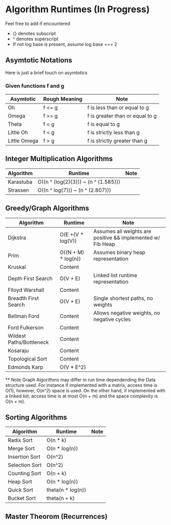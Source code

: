 # Algorithm Runtimes (In Progress) 

Feel free to add if encountered 
* {} denotes subscript 
* ^ denotes superscript 
* If not log base is present, assume log base === 2 

## Asymtotic Notations 
Here is just a brief touch on asymtotics </br>
### Given functions f and g 

|  Asymtotic | Rough Meaning | Note 
| ------------- | ------------- | ------------- |
|  Oh         | f <= g      | f is less than or equal to g     |
|  Omega      |  f >= g     |  f is greater than or equal to g | 
|  Theta      | f = g       |  f is equal to g     | 
|  Little Oh  | f < g       |  f is strictly less than  g  |
|  Little Omega  | f > g    |  f is strictly greater than  g    | 

## Integer Multiplication Algorithms 

| Algorithm  | Runtime | Note 
| ------------- | ------------- | ------------- |
|  Karastuba    | O((n ^ (log{2}(3))) ~ (n ^ (1.585))) |               |
|  Strassen     | O((n ^ log(7))) ~ (n ^ (2.807)))        |               | 


## Greedy/Graph Algorithms


| Algorithm  | Runtime | Note 
| ------------- | ------------- | ------------- |
| Dijkstra           | O(E +(V * log(V))   | Assumes all weights are positive && implemented w/ Fib Heap|
| Prim               | O((N + M) * log(n))  | Assumes binary heap representation               |
| Kruskal            | Content   |               |
| Depth First Search |  O(V + E) | Linked list runtime representation        |
| Flloyd Warshall    | Content   |               |
| Breadth First Search | O(V + E)  | Single shortest paths, no weights              |
| Bellman Ford        | Content | Allows negative weights, no negative cycles |
| Ford Fulkerson      | Content  |               |
| Wildest Paths/Bottleneck       | Content  |               |
| Kosaraju             | Content  |               |
| Topological Sort    | Content |               |
| Edmonds Karp      | O(V * E^2)  |               |

** Note Graph Algorithms may differ in run time dependending the Data structure used.
For instance if implemented with a matrix, access time is O(1), however, O(n^2) space
is used. On the other hand, if implemented with a linked list, access time is at most 
O(n + m) and the space complexity is O(n + m). 

## Sorting Algorithms 

| Algorithm  | Runtime | Note 
| ------------- | ------------- | ------------- |
| Radix Sort      | O(n * k)        |               |
| Merge Sort      | O(n * log(n))   |               |
| Insertion Sort  | O(n^2)          |               |
| Selection Sort  | O(n^2)          |               |
| Counting Sort   | O(n + k)        |               |
| Heap Sort       | O(n * log(n))   |               |
| Quick Sort      | theta(n * log(n)) |               |
| Bucket Sort     | theta(n + k)    |               |

## Master Theorom (Recurrences)





